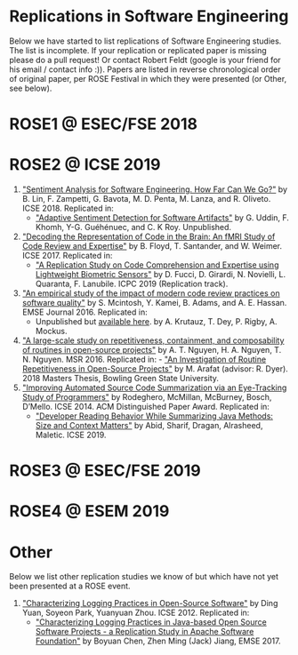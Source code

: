 # Replications in Software Engineering

Below we have started to list replications of Software Engineering studies. The list is incomplete. If your replication or replicated paper is missing please do a pull request! Or contact Robert Feldt (google is your friend for his email / contact info :)). Papers are listed in reverse chronological order of original paper, per ROSE Festival in which they were presented (or Other, see below).

# ROSE1 @ ESEC/FSE 2018

# ROSE2 @ ICSE 2019

1. ["Sentiment Analysis for Software Engineering. How Far Can We Go?"](https://ieeexplore.ieee.org/abstract/document/8453067) by B. Lin, F. Zampetti, G. Bavota, M. D. Penta, M. Lanza, and R. Oliveto. ICSE 2018. Replicated in:
    - ["Adaptive Sentiment Detection for Software Artifacts"](https://giasuddin.github.io/papers/Adaptive_Sentiment_Detection_for_Software_Artifacts.pdf) by G. Uddin, F. Khomh, Y-G. Guéhénuec, and C. K Roy. Unpublished.
2. ["Decoding the Representation of Code in the Brain: An fMRI Study of Code Review and Expertise"](https://web.eecs.umich.edu/~weimerw/p/weimer-icse2017-preprint.pdf) by B. Floyd, T. Santander, and W. Weimer. ICSE 2017. Replicated in:
    - ["A Replication Study on Code Comprehension and Expertise using Lightweight Biometric Sensors"](https://arxiv.org/pdf/1903.03426.pdf) by D. Fucci, D. Girardi, N. Novielli, L. Quaranta, F. Lanubile. ICPC 2019 (Replication track).
3. ["An empirical study of the impact of modern code review practices on software quality"](https://sail.cs.queensu.ca/Downloads/EMSE_AnEmpiricalStudyOfTheImpactOfModernCodeReviewPracticesOnSoftwareQuality.pdf) by S. Mcintosh, Y. Kamei, B. Adams, and A. E. Hassan. EMSE Journal 2016. Replicated in:
	- Unpublished but [available here](https://github.com/CESEL/ReviewPostReleaseDefectsReplication/blob/master/KrutauzReviewDefectsDraft.pdf). by A. Krutauz, T. Dey, P. Rigby, A. Mockus.
4. ["A large-scale study on repetitiveness,
containment, and composability of routines in open-source projects"](https://ieeexplore.ieee.org/document/7832915) by A. T. Nguyen, H. A. Nguyen, T. N. Nguyen. MSR 2016. Replicated in:
        - ["An Investigation of Routine Repetitiveness in Open-Source Projects"](
http://rave.ohiolink.edu/etdc/view?acc_num=bgsu1530525754458504
) by M. Arafat (advisor: R. Dyer). 2018 Masters Thesis, Bowling Green State University.
5. ["Improving Automated Source Code Summarization via an Eye-Tracking Study of Programmers"]() by Rodeghero, McMillan, McBurney, Bosch, D’Mello. ICSE 2014. ACM Distinguished Paper Award. Replicated in:
	- ["Developer Reading Behavior While Summarizing Java Methods: Size and Context Matters"](https://arxiv.org/abs/1903.03358) by Abid, Sharif, Dragan, Alrasheed, Maletic. ICSE 2019.



# ROSE3 @ ESEC/FSE 2019

# ROSE4 @ ESEM 2019

# Other

Below we list other replication studies we know of but which have not yet been presented at a ROSE event.

1. ["Characterizing Logging Practices in Open-Source Software"](https://ieeexplore.ieee.org/document/6227202) by Ding Yuan, Soyeon Park, Yuanyuan Zhou. ICSE 2012. Replicated in:
    - ["Characterizing Logging Practices in Java-based Open Source Software Projects - a Replication Study in Apache Software Foundation"](https://www.eecs.yorku.ca/~chenfsd/resources/emse2016_chen.pdf) by Boyuan Chen, Zhen Ming (Jack) Jiang, EMSE 2017.